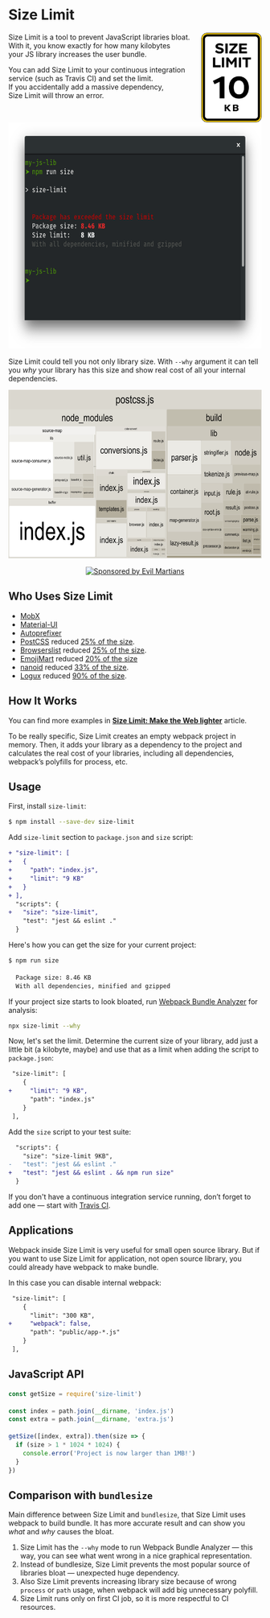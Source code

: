 # Size Limit

<img align="right" width="120" height="178"
     title="Size Limit logo" src="./logo.svg">

Size Limit is a tool to prevent JavaScript libraries bloat.
With it, you know exactly for how many kilobytes your JS library
increases the user bundle.

You can add Size Limit to your continuous integration service
(such as Travis CI) and set the limit. If you accidentally
add a massive dependency, Size Limit will throw an error.

<p align="center">
  <img src="./screenshots/example.png" alt="Size Limit example"
       width="654" height="450">
</p>

Size Limit could tell you not only library size. With `--why` argument it can
tell you *why* your library has this size and show real cost of all your
internal dependencies.

<p align="center">
  <img src="./screenshots/why.png" alt="Bundle Analyzer example"
       width="650" height="335">
</p>

<p align="center">
  <a href="https://evilmartians.com/?utm_source=size-limit">
    <img src="https://evilmartians.com/badges/sponsored-by-evil-martians.svg"
         alt="Sponsored by Evil Martians" width="236" height="54">
  </a>
</p>

[Size Limit: Make the Web lighter]: https://evilmartians.com/chronicles/size-limit-make-the-web-lighter

## Who Uses Size Limit

* [MobX](https://github.com/mobxjs/mobx)
* [Material-UI](https://github.com/callemall/material-ui)
* [Autoprefixer](https://github.com/postcss/autoprefixer)
* [PostCSS](https://github.com/postcss/postcss) reduced
  [25% of the size](https://github.com/postcss/postcss/commit/150edaa42f6d7ede73d8c72be9909f0a0f87a70f).
* [Browserslist](https://github.com/ai/browserslist) reduced
  [25% of the size](https://github.com/ai/browserslist/commit/640b62fa83a20897cae75298a9f2715642531623).
* [EmojiMart](https://github.com/missive/emoji-mart) reduced [20% of the size](https://github.com/missive/emoji-mart/pull/111)
* [nanoid](https://github.com/ai/nanoid) reduced
  [33% of the size](https://github.com/ai/nanoid/commit/036612e7d6cc5760313a8850a2751a5e95184eab).
* [Logux](https://github.com/logux) reduced
  [90% of the size](https://github.com/logux/logux-client/commit/62b258e20e1818b23ae39b9c4cd49e2495781e91).

## How It Works

You can find more examples in **[Size Limit: Make the Web lighter]** article.

To be really specific, Size Limit creates an empty webpack project in memory.
Then, it adds your library as a dependency to the project and calculates
the real cost of your libraries, including all dependencies, webpack’s polyfills
for process, etc.

## Usage

First, install `size-limit`:

```sh
$ npm install --save-dev size-limit
```

Add `size-limit` section to `package.json` and `size` script:

```diff json
+ "size-limit": [
+   {
+     "path": "index.js",
+     "limit": "9 KB"
+   }
+ ],
  "scripts": {
+   "size": "size-limit",
    "test": "jest && eslint ."
  }
```

Here's how you can get the size for your current project:

```sh
$ npm run size

  Package size: 8.46 KB
  With all dependencies, minified and gzipped

```

If your project size starts to look bloated,
run [Webpack Bundle Analyzer](https://github.com/th0r/webpack-bundle-analyzer)
for analysis:

```sh
npx size-limit --why
```

Now, let's set the limit. Determine the current size of your library,
add just a little bit (a kilobyte, maybe) and use that as a limit
when adding the script to `package.json`:

```diff json
 "size-limit": [
    {
+     "limit": "9 KB",
      "path": "index.js"
    }
 ],
```

Add the `size` script to your test suite:

```diff js
  "scripts": {
    "size": "size-limit 9KB",
-   "test": "jest && eslint ."
+   "test": "jest && eslint . && npm run size"
  }
```

If you don't have a continuous integration service running, don’t forget
to add one — start with [Travis CI](https://github.com/dwyl/learn-travis).

## Applications

Webpack inside Size Limit is very useful for small open source library.
But if you want to use Size Limit for application, not open source library, you
could already have webpack to make bundle.

In this case you can disable internal webpack:

```diff
 "size-limit": [
    {
      "limit": "300 KB",
+     "webpack": false,
      "path": "public/app-*.js"
    }
 ],
```

## JavaScript API

```js
const getSize = require('size-limit')

const index = path.join(__dirname, 'index.js')
const extra = path.join(__dirname, 'extra.js')

getSize([index, extra]).then(size => {
  if (size > 1 * 1024 * 1024) {
    console.error('Project is now larger than 1MB!')
  }
})
```

## Comparison with `bundlesize`

Main difference between Size Limit and `bundlesize`, that Size Limit uses
webpack to build bundle. It has more accurate result and can show you
_what_ and _why_ causes the bloat.

1. Size Limit has the `--why` mode to run Webpack Bundle Analyzer — this way,
   you can see what went wrong in a nice graphical representation.
2. Instead of bundlesize, Size Limit prevents the most popular source
   of libraries bloat — unexpected huge dependency.
3. Also Size Limit prevents increasing library size because of wrong `process`
   or `path` usage, when webpack will add big unnecessary polyfill.
4. Size Limit runs only on first CI job, so it is more respectful
   to CI resources.
